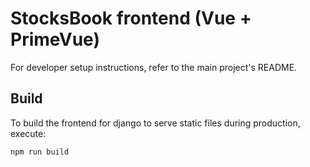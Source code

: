# StocksBook frontend (Vue + PrimeVue)

For developer setup instructions, refer to the main project's README.

## Build

To build the frontend for django to serve static files during production, execute:

```
npm run build
```
